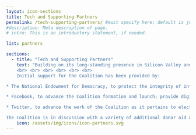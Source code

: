 ```yaml
---
layout: icon-sections
title: Tech and Supporting Partners
permalink: /tech-supporting-partners/ #must specify here; default is just [filename].html.
#description: Meta description of page.
# intro: This is an introductory statement, if needed.

list: partners

sections:
  - title: "Tech and Supporting Partners"
    text: "Building on its long-standing presence in Silicon Valley and its work in the democracy community, the National Democratic Institute (NDI) is leading the initiative to organize the Coalition. NDI is supported in this effort by the International Republican Institute (IRI), as well as the organizations of many of the Advisory Board members. 
	<br> <br> <br> <br> <br> <br>
	Initial support for the Coalition has been provided by:

* The National Endowment for Democracy, to protect the integrity of information in elections

* Facebook, to advance the Coalition formation and launch; provide digital disinformation research; strengthen Coalition engagement in key 2018 global elections; live-stream candidate debates; develop tools and best practices to combat disinformation in upcoming elections; and assess cybersecurity vulnerabilities among democratic political campaigns and organizations

* Twitter, to advance the work of the Coalition as it pertains to elections and civic engagement

The Coalition is in discussion with a variety of additional donor aid agencies, philanthropic foundations, and tech industry actors regarding partnership with the Coalition. "
    icon: /assets/img/icons/icon-partners.svg
---
```

